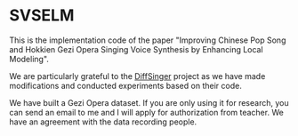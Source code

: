 # SVSELM
This is the implementation code of the paper "Improving Chinese Pop Song and Hokkien Gezi Opera Singing Voice Synthesis by Enhancing Local Modeling".

We are particularly grateful to the [DiffSinger](https://github.com/MoonInTheRiver/DiffSinger) project as we have made modifications and conducted experiments based on their code.

We have built a Gezi Opera dataset. If you are only using it for research, you can send an email to me and I will apply for authorization from teacher. We have an agreement with the data recording people.

